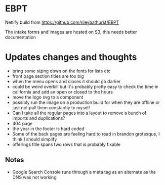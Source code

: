 # EBPT

Netlify build from
https://github.com/rileybathurst/EBPT

The intake forms and images are hosted on S3, this needs better documentation

# Updates changes and thoughts

- bring some sizing down on the fonts for lists etc
- front page section titles are too big
- when the menu opens and closes it should go darker
- could be weird overkill but it's probably pretty easy to check the time in california and add an open or closed to the hours
- move the logo svg to a component
- possibly run the image on a production build for when they are offline or just not pull them constantly to myself
- Can I take all the regular pages into a layout to remove a bunch of imports and duplications?
- 404 page
- the year in the footer is hard coded
- Some of the back pages are feeling hard to read in brandon grotesque, I think I should simplify
- offerings title spans two rows that is probably fixable

## Notes

- Google Search Console runs through a meta tag as an alternate as the DNS was not working